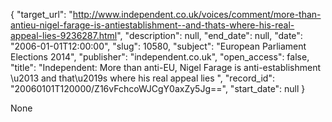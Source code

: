 {
  "target_url": "http://www.independent.co.uk/voices/comment/more-than-antieu-nigel-farage-is-antiestablishment--and-thats-where-his-real-appeal-lies-9236287.html", 
  "description": null, 
  "end_date": null, 
  "date": "2006-01-01T12:00:00", 
  "slug": 10580, 
  "subject": "European Parliament Elections 2014", 
  "publisher": "independent.co.uk", 
  "open_access": false, 
  "title": "Independent:  More than anti-EU, Nigel Farage is anti-establishment \u2013 and that\u2019s where his real appeal lies ", 
  "record_id": "20060101T120000/Z16vFchcoWJCgY0axZy5Jg==", 
  "start_date": null
}

None